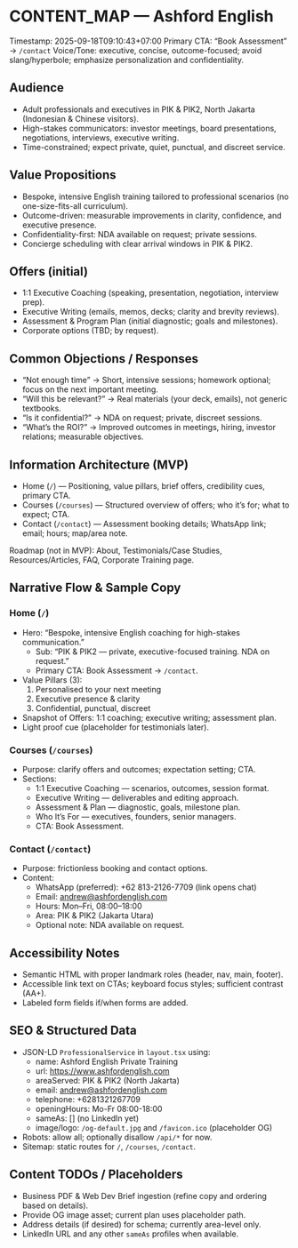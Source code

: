 # CONTENT_MAP — Ashford English

Timestamp: 2025-09-18T09:10:43+07:00
Primary CTA: “Book Assessment” → `/contact`
Voice/Tone: executive, concise, outcome-focused; avoid slang/hyperbole; emphasize personalization and confidentiality.

## Audience
- Adult professionals and executives in PIK & PIK2, North Jakarta (Indonesian & Chinese visitors).
- High-stakes communicators: investor meetings, board presentations, negotiations, interviews, executive writing.
- Time-constrained; expect private, quiet, punctual, and discreet service.

## Value Propositions
- Bespoke, intensive English training tailored to professional scenarios (no one-size-fits-all curriculum).
- Outcome-driven: measurable improvements in clarity, confidence, and executive presence.
- Confidentiality-first: NDA available on request; private sessions.
- Concierge scheduling with clear arrival windows in PIK & PIK2.

## Offers (initial)
- 1:1 Executive Coaching (speaking, presentation, negotiation, interview prep).
- Executive Writing (emails, memos, decks; clarity and brevity reviews).
- Assessment & Program Plan (initial diagnostic; goals and milestones).
- Corporate options (TBD; by request).

## Common Objections / Responses
- “Not enough time” → Short, intensive sessions; homework optional; focus on the next important meeting.
- “Will this be relevant?” → Real materials (your deck, emails), not generic textbooks.
- “Is it confidential?” → NDA on request; private, discreet sessions.
- “What’s the ROI?” → Improved outcomes in meetings, hiring, investor relations; measurable objectives.

## Information Architecture (MVP)
- Home (`/`) — Positioning, value pillars, brief offers, credibility cues, primary CTA.
- Courses (`/courses`) — Structured overview of offers; who it’s for; what to expect; CTA.
- Contact (`/contact`) — Assessment booking details; WhatsApp link; email; hours; map/area note.

Roadmap (not in MVP): About, Testimonials/Case Studies, Resources/Articles, FAQ, Corporate Training page.

## Narrative Flow & Sample Copy

### Home (`/`)
- Hero: “Bespoke, intensive English coaching for high-stakes communication.”
  - Sub: “PIK & PIK2 — private, executive-focused training. NDA on request.”
  - Primary CTA: Book Assessment → `/contact`.
- Value Pillars (3):
  1) Personalised to your next meeting
  2) Executive presence & clarity
  3) Confidential, punctual, discreet
- Snapshot of Offers: 1:1 coaching; executive writing; assessment plan.
- Light proof cue (placeholder for testimonials later).

### Courses (`/courses`)
- Purpose: clarify offers and outcomes; expectation setting; CTA.
- Sections:
  - 1:1 Executive Coaching — scenarios, outcomes, session format.
  - Executive Writing — deliverables and editing approach.
  - Assessment & Plan — diagnostic, goals, milestone plan.
  - Who It’s For — executives, founders, senior managers.
  - CTA: Book Assessment.

### Contact (`/contact`)
- Purpose: frictionless booking and contact options.
- Content:
  - WhatsApp (preferred): +62 813-2126-7709 (link opens chat)
  - Email: andrew@ashfordenglish.com
  - Hours: Mon–Fri, 08:00–18:00
  - Area: PIK & PIK2 (Jakarta Utara)
  - Optional note: NDA available on request.

## Accessibility Notes
- Semantic HTML with proper landmark roles (header, nav, main, footer).
- Accessible link text on CTAs; keyboard focus styles; sufficient contrast (AA+).
- Labeled form fields if/when forms are added.

## SEO & Structured Data
- JSON-LD `ProfessionalService` in `layout.tsx` using:
  - name: Ashford English Private Training
  - url: https://www.ashfordenglish.com
  - areaServed: PIK & PIK2 (North Jakarta)
  - email: andrew@ashfordenglish.com
  - telephone: +6281321267709
  - openingHours: Mo-Fr 08:00-18:00
  - sameAs: [] (no LinkedIn yet)
  - image/logo: `/og-default.jpg` and `/favicon.ico` (placeholder OG)
- Robots: allow all; optionally disallow `/api/*` for now.
- Sitemap: static routes for `/`, `/courses`, `/contact`.

## Content TODOs / Placeholders
- Business PDF & Web Dev Brief ingestion (refine copy and ordering based on details).
- Provide OG image asset; current plan uses placeholder path.
- Address details (if desired) for schema; currently area-level only.
- LinkedIn URL and any other `sameAs` profiles when available.
